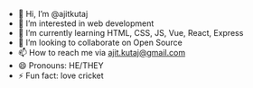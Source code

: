 - 👋 Hi, I’m @ajitkutaj
- 👀 I’m interested in web development
- 🌱 I’m currently learning HTML, CSS, JS, Vue, React, Express
- 💞️ I’m looking to collaborate on Open Source
- 📫 How to reach me via ajit.kutaj@gmail.com
- 😄 Pronouns: HE/THEY
- ⚡ Fun fact: love cricket

<!---
ajitkutaj/ajitkutaj is a ✨ special ✨ repository because its `README.md` (this file) appears on your GitHub profile.
You can click the Preview link to take a look at your changes.
--->
